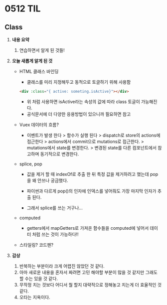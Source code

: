# 0512 TIL

## Class

 1. **내용 요약**

     1. 연습하면서 알게 된 것들!
     
        

 2. **오늘 새롭게 알게 된 것**

    

    * HTML 클래스 바인딩

      * 클래스를 미리 지정해두고 동적으로 토글하기 위해 사용함
    
      ```html
      <div :class="{ active: someting.isActive}"></div>
      ```

      * 위 처럼 사용하면 isActive라는 속성의 값에 따라 class 토글이 가능해진다.
      * 공식문서에 더 다양한 응용방법이 있으니까 필요하면 참고
    
    
    
    * Vuex 데이터의 흐름?
    
      * 이벤트가 발생 한다 > 함수가 실행 된다 > dispatch로 store의 actions에 접근한다 > actions에서 commit으로 mutations로 접근한다. > mutations에서 state를 변경한다. > 변경된 state를 다른 컴포넌트에서 참고하며 동기적으로 변경한다.
    
        
    
    * splice, pop
    
      * 값을 제거 할 때 indexOf로 추출 한 뒤 특정 값을 제거하려고 했는데 pop을 왜 안쓰나 궁금했다.
    
      * 파이썬과 다르게 pop()의 인자에 인덱스를 넣어줘도 가장 마지막 인자가 추출 된다.
    
      * 그래서 splice를 쓰는 거구나...
    
        
    
    * computed
    
      * getters에서 mapGetters로 가져온 함수들을 computed에 넣어서 데이터 처럼 쓰는 것이 가능하다!!
    
        
    
    * 스타일링? 코드펜?
    
      
    
 3. **감상**

     1. 반복하는 부분이라 크게 어렵진 않았던 것 같다.
     1. 아마 새로운 내용을 혼자서 짜려면 고민 해야할 부분이 많을 것 같지만 그래도 할 수는 있을 것 같다.
     1. 무작정 치는 것보다 어디서 뭘 할지 대략적으로 정해놓고 치는게 더 효율적인 것 같다.
     1. 오타는 지옥이다.
